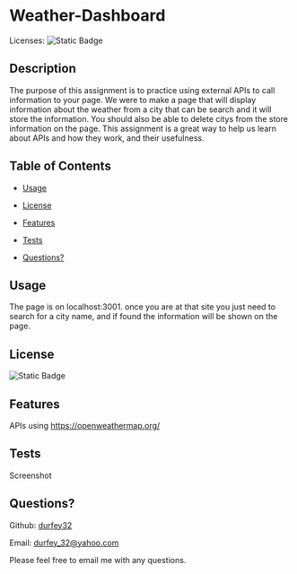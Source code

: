 
# Weather-Dashboard

Licenses: ![Static Badge](https://img.shields.io/badge/MIT-blue) 
 

## Description
The purpose of this assignment is to practice using external APIs to call information to your page. We were to make a page that will display information about the weather from a city that can be search and it will store the information. You should also be able to delete citys from the store information on the page. This assignment is a great way to help us learn about APIs and how they work, and their usefulness. 

## Table of Contents

* [Usage](#usage)

* [License](#license)
* [Features](#features)

* [Tests](#tests)
* [Questions?](#questions)



## Usage
The page is on localhost:3001. once you are at that site you just need to search for a city name, and if found the information will be shown on the page. 




## License
![Static Badge](https://img.shields.io/badge/MIT-blue) 




## Features
APIs using https://openweathermap.org/




## Tests
Screenshot


## Questions?
Github: [durfey32](https://github.com/durfey32) 

Email: [durfey_32@yahoo.com](mailto:durfey_32@yahoo.com) 

Please feel free to email me with any questions.
